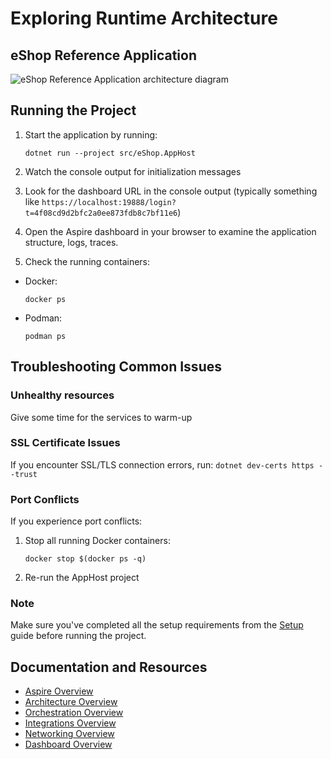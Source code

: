 # Exploring Runtime Architecture

## eShop Reference Application

![eShop Reference Application architecture diagram](../img/eshop_architecture.png)

## Running the Project

1. Start the application by running:
   ```
   dotnet run --project src/eShop.AppHost
   ```

2. Watch the console output for initialization messages

3. Look for the dashboard URL in the console output (typically something like `https://localhost:19888/login?t=4f08cd9d2bfc2a0ee873fdb8c7bf11e6`)

4. Open the Aspire dashboard in your browser to examine the application structure, logs, traces.

5. Check the running containers:
- Docker:
    ```
    docker ps
    ```
- Podman:
    ```
    podman ps
    ```

## Troubleshooting Common Issues

### Unhealthy resources
Give some time for the services to warm-up

### SSL Certificate Issues
If you encounter SSL/TLS connection errors, run:
    ```
    dotnet dev-certs https --trust
    ```

### Port Conflicts
If you experience port conflicts:
1. Stop all running Docker containers:
   ```
   docker stop $(docker ps -q)
   ```
2. Re-run the AppHost project

### Note
Make sure you've completed all the setup requirements from the [Setup](1-Setup.md) guide before running the project.

## Documentation and Resources
- [Aspire Overview](https://learn.microsoft.com/en-us/dotnet/aspire/get-started/aspire-overview)
- [Architecture Overview](https://learn.microsoft.com/en-us/dotnet/aspire/architecture/overview)
- [Orchestration Overview](https://learn.microsoft.com/en-us/dotnet/aspire/fundamentals/app-host-overview)
- [Integrations Overview](https://learn.microsoft.com/en-us/dotnet/aspire/fundamentals/integrations-overview)
- [Networking Overview](https://learn.microsoft.com/en-us/dotnet/aspire/fundamentals/networking-overview)
- [Dashboard Overview](https://learn.microsoft.com/en-us/dotnet/aspire/fundamentals/dashboard/overview)